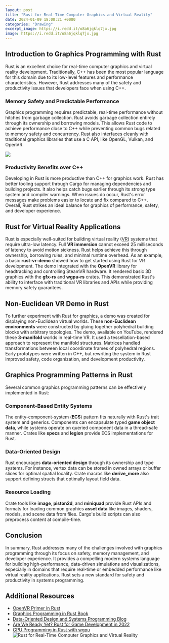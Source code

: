 ```yaml
---
layout: post
title: "Rust for Real-Time Computer Graphics and Virtual Reality"
date: 2024-01-09 18:00:21 +0000
categories: "Drawing"
excerpt_image: https://i.redd.it/o8a6jqklq7jx.jpg
image: https://i.redd.it/o8a6jqklq7jx.jpg
---
```


## Introduction to Graphics Programming with Rust
Rust is an excellent choice for real-time computer graphics and virtual reality development. Traditionally, C++ has been the most popular language for this domain due to its low-level features and performance characteristics. However, Rust addresses many of the safety and productivity issues that developers face when using C++. 
### Memory Safety and Predictable Performance
Graphics programming requires predictable, real-time performance without hitches from garbage collection. Rust avoids garbage collection entirely through its ownership and borrowing models. This allows Rust code to achieve performance close to C++ while preventing common bugs related to memory safety and concurrency. Rust also interfaces cleanly with traditional graphics libraries that use a C API, like OpenGL, Vulkan, and OpenVR.

![](https://gamegator.net/blogimages/rust-best-graphics-2021-s1_big.jpg)
### Productivity Benefits over C++
Developing in Rust is more productive than C++ for graphics work. Rust has better tooling support through Cargo for managing dependencies and building projects. It also helps catch bugs earlier through its strong type system and compiler warnings. When issues do occur, Rust's error messages make problems easier to locate and fix compared to C++. Overall, Rust strikes an ideal balance for graphics of performance, safety, and developer experience.
## Rust for Virtual Reality Applications
Rust is especially well-suited for building virtual reality ([VR](https://store.fi.io.vn/chihuahuas-autumn-fall-pumpkin-truck-mappe-thanksgiving324-chihuahua-dog)) systems that require ultra-low latency. Full **VR immersion** cannot exceed 25 milliseconds of latency to avoid motion sickness. Rust helps achieve this through ownership, borrowing rules, and minimal runtime overhead. 
As an example, a basic **rust-vr-demo** showed how to get started using Rust for VR development. The demo integrated with the **OpenVR** library for headtracking and controlling SteamVR hardware. It rendered basic 3D graphics with the **gfx-rs** and **wgpu-rs** crates. This demonstrated Rust's ability to interface with traditional VR libraries and APIs while providing memory safety guarantees.
## Non-Euclidean VR Demo in Rust
To further experiment with Rust for graphics, a demo was created for displaying non-Euclidean virtual worlds. These **non-Euclidean environments** were constructed by gluing together polyhedral building blocks with arbitrary topologies. 
The demo, available on YouTube, rendered these **3-manifold** worlds in real-time VR. It used a tessellation-based approach to represent the manifold structures. Matrices handled transformations between local coordinate frames of polyhedral regions. Early prototypes were written in C++, but rewriting the system in Rust improved safety, code organization, and development productivity.
## Graphics Programming Patterns in Rust
Several common graphics programming patterns can be effectively implemented in Rust:
### Component-Based Entity Systems
The entity-component-system (**ECS**) pattern fits naturally with Rust's trait system and generics. Components can encapsulate typed **game object data**, while systems operate on queried component data in a thread-safe manner. Crates like **specs** and **legion** provide ECS implementations for Rust.
### Data-Oriented Design 
Rust encourages **data-oriented design** through its ownership and type systems. For instance, vertex data can be stored in owned arrays or buffer slices for optimal spatial locality. Crate macros like **derive_more** also support defining structs that optimally layout field data.
### Resource Loading 
Crate tools like **image**, **piston2d**, and **miniquad** provide Rust APIs and formats for loading common graphics **asset data** like images, shaders, models, and scene data from files. Cargo's build scripts can also preprocess content at compile-time.
## Conclusion
In summary, Rust addresses many of the challenges involved with graphics programming through its focus on safety, memory management, and developer experience. It provides a compelling modern systems language for building high-performance, data-driven simulations and visualizations, especially in domains that require real-time or embedded performance like virtual reality applications. Rust sets a new standard for safety and productivity in systems programming.
## Additional Resources
- [OpenVR Primer in Rust](https://github.com/grovesNL/openvr-rs)
- [Graphics Programming in Rust Book](https://lab.twistedparallel.com/rust-for-graphics/) 
- [Data-Oriented Design and Systems Programming Blog](http://dataorienteddesign.com/dodmain/)
- [Are We Ready Yet? Rust for Game Development in 2022](https://arewerustyet.com/)
- [GPU Programming in Rust with wgpu](https://lwouis.github.io/posts/wgpu-basic/)
![Rust for Real-Time Computer Graphics and Virtual Reality](https://i.redd.it/o8a6jqklq7jx.jpg)